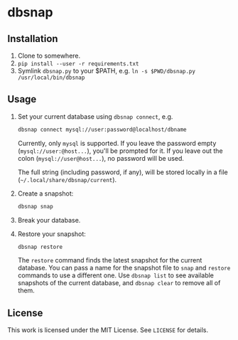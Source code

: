 # dbsnap

## Installation

1. Clone to somewhere.
2. `pip install --user -r requirements.txt`
3. Symlink `dbsnap.py` to your $PATH, e.g. `ln -s $PWD/dbsnap.py /usr/local/bin/dbsnap`

## Usage

1. Set your current database using `dbsnap connect`, e.g.

    ```bash
    dbsnap connect mysql://user:password@localhost/dbname
    ```

    Currently, only `mysql` is supported. If you leave the password empty (`mysql://user:@host...`), you'll be prompted for it. If you leave out the colon (`mysql://user@host...`), no password will be used.

    The full string (including password, if any), will be stored locally in a file (`~/.local/share/dbsnap/current`).

2. Create a snapshot:

    ```bash
    dbsnap snap
    ```

3. Break your database.
4. Restore your snapshot:

    ```bash
    dbsnap restore
    ```

    The `restore` command finds the latest snapshot for the current database. You can pass a name for the snapshot file to `snap` and `restore` commands to use a different one. Use `dbsnap list` to see available snapshots of the current database, and `dbsnap clear` to remove all of them.

## License

This work is licensed under the MIT License. See `LICENSE` for details.
